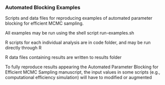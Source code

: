### Automated Blocking Examples

Scripts and data files for reproducing examples of automated parameter blocking for efficient MCMC sampling.

All examples may be run using the shell script run-examples.sh

R scripts for each individual analysis are in code folder, and may be run directly through R

R data files containing results are written to results folder

To fully reproduce results appearing the Automated Parameter Blocking for Efficient MCMC Sampling manuscript, the input values in some scripts (e.g., computational efficiency simulation) will have to modified or augmented

